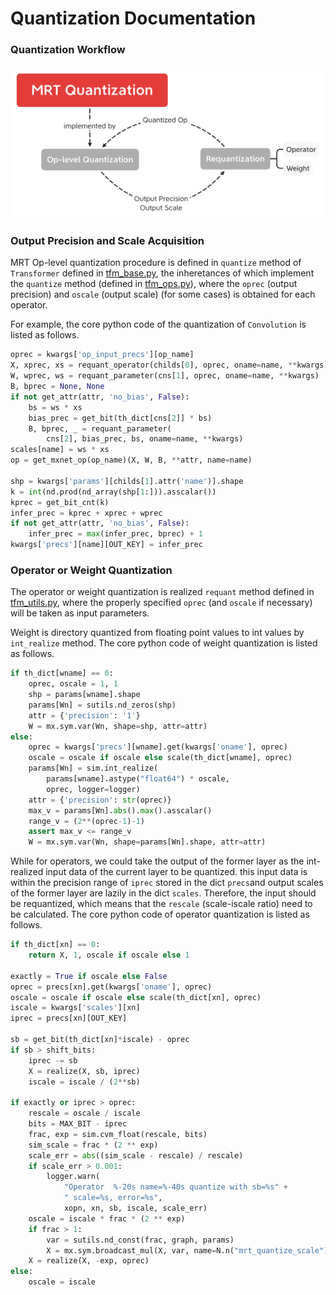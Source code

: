 # Quantization Documentation

### Quantization Workflow

![avatar](../assets/quantize.png)

### Output Precision and Scale Acquisition

MRT Op-level quantization procedure is  defined  in `quantize` method of `Transformer` defined in [tfm_base.py](https://github.com/CortexFoundation/cvm-runtime/blob/ryt_tune/python/mrt/tfm_base.py), the inheretances of which implement the `quantize` method (defined in [tfm_ops.py](https://github.com/CortexFoundation/cvm-runtime/blob/ryt_tune/python/mrt/tfm_ops.py)), where the `oprec` (output precision) and `oscale` (output scale) (for some cases) is obtained for each operator.

For example, the core python code of the quantization of  `Convolution` is listed as follows.

```python
oprec = kwargs['op_input_precs'][op_name]
X, xprec, xs = requant_operator(childs[0], oprec, oname=name, **kwargs)
W, wprec, ws = requant_parameter(cns[1], oprec, oname=name, **kwargs)
B, bprec = None, None
if not get_attr(attr, 'no_bias', False):
    bs = ws * xs
    bias_prec = get_bit(th_dict[cns[2]] * bs)
    B, bprec, _ = requant_parameter(
        cns[2], bias_prec, bs, oname=name, **kwargs)
scales[name] = ws * xs
op = get_mxnet_op(op_name)(X, W, B, **attr, name=name)

shp = kwargs['params'][childs[1].attr('name')].shape
k = int(nd.prod(nd_array(shp[1:])).asscalar())
kprec = get_bit_cnt(k)
infer_prec = kprec + xprec + wprec
if not get_attr(attr, 'no_bias', False):
    infer_prec = max(infer_prec, bprec) + 1
kwargs['precs'][name][OUT_KEY] = infer_prec
```

### Operator or Weight Quantization

The operator or weight quantization is realized `requant` method defined in [tfm_utils.py](https://github.com/CortexFoundation/cvm-runtime/blob/ryt_tune/python/mrt/tfm_utils.py), where the properly specified `oprec` (and `oscale` if necessary) will be taken as input parameters.  

Weight is directory quantized from floating point values to int values by `int_realize` method.  The core python code of weight quantization is listed as follows.

```python
if th_dict[wname] == 0:
    oprec, oscale = 1, 1
    shp = params[wname].shape
    params[Wn] = sutils.nd_zeros(shp)
    attr = {'precision': '1'}
    W = mx.sym.var(Wn, shape=shp, attr=attr)
else:
    oprec = kwargs['precs'][wname].get(kwargs['oname'], oprec)
    oscale = oscale if oscale else scale(th_dict[wname], oprec)
    params[Wn] = sim.int_realize(
        params[wname].astype("float64") * oscale,
        oprec, logger=logger)
    attr = {'precision': str(oprec)}
    max_v = params[Wn].abs().max().asscalar()
    range_v = (2**(oprec-1)-1)
    assert max_v <= range_v
    W = mx.sym.var(Wn, shape=params[Wn].shape, attr=attr)
```

While for operators, we could take the output of the former layer as the int-realized input data of the current layer to be quantized. this input data is within the precision range of `iprec` stored in the dict `precs`and output scales of the former layer are lazily in the dict `scales`. Therefore, the input should be requantized, which means that the `rescale` (scale-iscale ratio) need to be calculated. The core python code of operator quantization is listed as follows.

```python
if th_dict[xn] == 0:
    return X, 1, oscale if oscale else 1

exactly = True if oscale else False
oprec = precs[xn].get(kwargs['oname'], oprec)
oscale = oscale if oscale else scale(th_dict[xn], oprec)
iscale = kwargs['scales'][xn]
iprec = precs[xn][OUT_KEY]

sb = get_bit(th_dict[xn]*iscale) - oprec
if sb > shift_bits:
    iprec -= sb
    X = realize(X, sb, iprec)
    iscale = iscale / (2**sb)

if exactly or iprec > oprec:
    rescale = oscale / iscale
    bits = MAX_BIT - iprec
    frac, exp = sim.cvm_float(rescale, bits)
    sim_scale = frac * (2 ** exp)
    scale_err = abs((sim_scale - rescale) / rescale)
    if scale_err > 0.001:
        logger.warn(
            "Operator  %-20s name=%-40s quantize with sb=%s" +
            " scale=%s, error=%s",
            xopn, xn, sb, iscale, scale_err)
    oscale = iscale * frac * (2 ** exp)
    if frac > 1:
        var = sutils.nd_const(frac, graph, params)
        X = mx.sym.broadcast_mul(X, var, name=N.n("mrt_quantize_scale"))
    X = realize(X, -exp, oprec)
else:
    oscale = iscale
```

